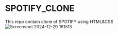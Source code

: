 # SPOTIFY_CLONE
This repo contain clone of SPOTIFY using HTML&amp;CSS
![Screenshot 2024-12-29 181513](https://github.com/user-attachments/assets/ebe407f0-9efb-440c-be7c-6366685b6d6f)
